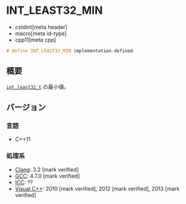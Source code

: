 # INT_LEAST32_MIN
* cstdint[meta header]
* macro[meta id-type]
* cpp11[meta cpp]

```cpp
# define INT_LEAST32_MIN implementation-defined
```

## 概要
[`int_least32_t`](int_least32_t.md) の最小値。

## バージョン
### 言語
- C++11

### 処理系
- [Clang](/implementation.md#clang): 3.2 [mark verified]
- [GCC](/implementation.md#gcc): 4.7.0 [mark verified]
- [ICC](/implementation.md#icc): ??
- [Visual C++](/implementation.md#visual_cpp): 2010 [mark verified], 2012 [mark verified], 2013 [mark verified]
